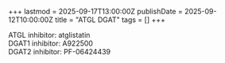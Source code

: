 +++
lastmod = 2025-09-17T13:00:00Z
publishDate = 2025-09-12T10:00:00Z
title = "ATGL DGAT"
tags = []
+++

ATGL inhibitor: atglistatin  
DGAT1 inhibitor: A922500  
DGAT2 inhibitor: PF-06424439  